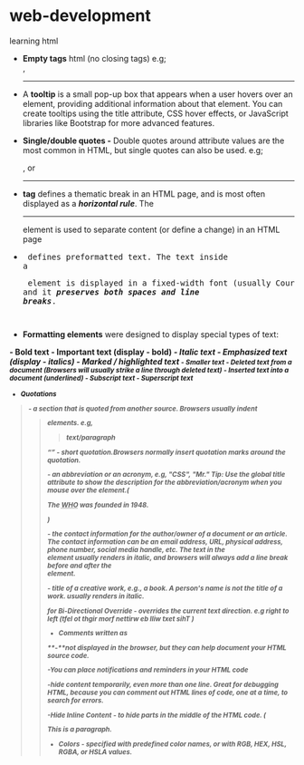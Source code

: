 # web-development
learning html
* **Empty tags** html (no closing tags) e.g; <br>, <hr>

* A **tooltip** is  a small pop-up box that appears when a user hovers over an element, providing additional information about that element. You can create tooltips using the title attribute, CSS hover effects, or JavaScript libraries like Bootstrap for more advanced features.

* **Single/double quotes -** Double quotes around attribute values are the most common in HTML, but single quotes can also be used. e.g; <p title='John "ShotGun" Nelson'>, or <p title="John 'ShotGun' Nelson">

* **<hr> tag** defines a thematic break in an HTML page, and is most often displayed as a ***horizontal rule***. The <hr> element is used to separate content (or define a change) in an HTML page
* **<pre>** defines preformatted text. The text inside a <pre> element is displayed in a fixed-width font (usually Courier), and it ***preserves both spaces and line breaks***.
* **Formatting elements** were designed to display special types of text:

*<b>* - Bold text
*<strong>* - Important text (display - bold)
*<i>* - Italic text
*<em>* - Emphasized text (display - italics)
*<mark>* - Marked / highlighted text
*<small>* - Smaller text
*<del>* - Deleted text from a document (Browsers will usually strike a line through deleted text)
*<ins>* - Inserted text into a document (underlined)
*<sub>* - Subscript text
*<sup>* - Superscript text

* **Quotations**

***<blockquote>*** - a section that is quoted from another source. Browsers usually indent <blockquote> elements. e.g, <blockquote cite="link">text/paragraph</blockquote>

*<q>* - short quotation.Browsers normally insert quotation marks around the quotation.

*<abbr>* - an abbreviation or an acronym, e.g, "CSS", "Mr." Tip: Use the global title attribute to show the description for the abbreviation/acronym when you mouse over the element.( <p>The <abbr title="World Health Organization">WHO</abbr> was founded in 1948.</p> )

*<address>* - the contact information for the author/owner of a document or an article. The contact information can be an email address, URL, physical address, phone number, social media handle, etc. The text in the <address> element usually renders in italic, and browsers will always add a line break before and after the <address> element.

*<cite>* - title of a creative work, e.g., a book. A person's name is not the title of a work. usually renders in italic.

*<bdo>* for Bi-Directional Override - overrides the current text direction. e.g right to left (<bdo dir="rtl">This text will be written from right to left</bdo> )


* **Comments written as** *<!-- Write your comments here -->*

**-***not displayed* in the browser, but they can help document your HTML source code.

-You can place notifications and reminders in your HTML code

\-*hide content* temporarily, even more than one line. Great for debugging HTML, because you can comment out HTML lines of code, one at a time, to search for errors.

\-*Hide Inline Content* - to hide parts in the middle of the HTML code. (<p>This <!-- great text --> is a paragraph.</p>

* **Colors** - specified with predefined color names, or with RGB, HEX, HSL, RGBA, or HSLA values.
